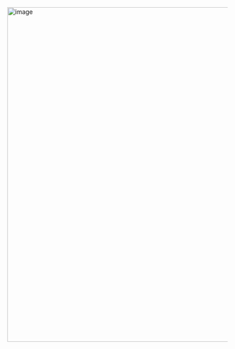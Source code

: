 <img width="767" alt="image" src="https://github.com/pujanbohora/prereloadprovider/assets/57608284/b8fd453c-3a9d-46f4-b089-750f7bbfe7b8">
